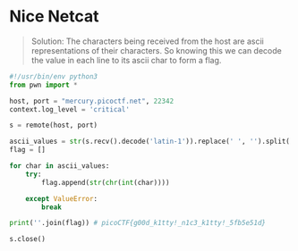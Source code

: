 # Nice Netcat

> Solution: The characters being received from the host are ascii representations of their characters. So knowing this we can decode the value in each line to its ascii char to form a flag.

```python
#!/usr/bin/env python3
from pwn import *

host, port = "mercury.picoctf.net", 22342
context.log_level = 'critical'

s = remote(host, port)

ascii_values = str(s.recv().decode('latin-1')).replace(' ', '').split('\n')
flag = []

for char in ascii_values:
	try:
		flag.append(str(chr(int(char))))

	except ValueError:
		break

print(''.join(flag)) # picoCTF{g00d_k1tty!_n1c3_k1tty!_5fb5e51d}

s.close()
```